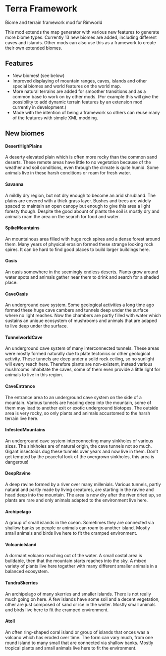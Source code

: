 # Terra Framework
Biome and terrain framework mod for Rimworld

This mod extends the map generator with various new features to generate more biome types. Currently 13 new biomes are added, including different caves and islands.
Other mods can also use this as a framework to create their own extended biomes.

## Features
- New biomes! (see below)
- Improved displaying of mountain ranges, caves, islands and other special biomes and world features on the world map.
- More natural terrains are added for smoother transitions and as a common base to work on by other mods. (For example this will give the possibility to add dynamic terrain features by an extension mod currently in development.)
- Made with the intention of being a framework so others can reuse many of the features with simple XML modding.

## New biomes

#### DesertHighPlains
A deserty elevated plain which is often more rocky than the common sand deserts. These remote areas have little to no vegetation because of the weather and soil conditions, even through the climate is quite humid. Some animals live in these harsh conditions or roam for fresh water.

#### Savanna
A mildly dry region, but not dry enough to become an arid shrubland. The plains are covered with a thick grass layer. Bushes and trees are widely spaced to maintain an open canopy but enough to give this area a light foresty though. Despite the good abount of plants the soil is mostly dry and animals roam the area on the search for food and water.

#### SpikeMountains
An mountainous area filled with huge rock spires and a dense forest around them. Many years of physical erosion formed these strange looking rock spires. It can be hard to find good places to build larger buildings here.

#### Oasis
An oasis somewhere in the seemingly endless deserts. Plants grow around water spots and animals gather near them to drink and search for a shaded place.

#### CaveOasis
An underground cave system. Some geological activities a long time ago formed these huge cave cambers and tunnels deep under the surface where no light reaches. Now the chambers are partly filled with water which sustains an unique ecosystem of mushrooms and animals that are adaped to live deep under the surface.

#### TunnelworldCave
An underground cave system of many interconnected tunnels. These areas were mostly formed naturally due to plate tectonics or other geological activity. These tunnels are deep under a solid rock ceiling, so no sunlight will every reach here. Therefore plants are non-existent, instead various mushrooms inhabitate the caves, some of them even provide a little light for animals to live in this region.

#### CaveEntrance
The entrance area to an underground cave system on the side of a mountain. Various tunnels are heading deep into the mountain, some of them may lead to another exit or exotic underground biotopes. The outside area is very rocky, so only plants and animals accustomed to the harsh terrain live here.

#### InfestedMountains
An underground cave system interconnecting many sinkholes of various sizes. The sinkholes are of natural origin, the cave tunnels not so much. Gigant insectoids dug these tunnels over years and now live in them. Don't get tempted by the peaceful look of the overgrown sinkholes, this area is dangerous!

#### DeepRavine
A deep ravine formed by a river over many millenials. Various tunnels, partly natural and partly made by living creatures, are starting in the ravine and head deep into the mountain. The area is now dry after the river dried up, so plants are rare and only animals adapted to the environment live here.

#### Archipelago
A group of small islands in the ocean. Sometimes they are connected via shallow banks so people or animals can roam to another island. Mostly small animals and birds live here to fit the cramped environment.

#### VolcanicIsland
A dormant volcano reaching out of the water. A small costal area is buildable, then that the mountain starts reaches into the sky. A mixed variety of plants live here together with many different smaller animals in a balanced ecosystem.

#### TundraSkerries
An archipelago of many skerries and smaller islands. There is not really much going on here. A few islands have some soil and a decent vegetation, other are just composed of sand or ice in the winter. Mostly small animals and birds live here to fit the cramped environment.

#### Atoll
An often ring-shaped coral island or group of islands that onces was a volcano which has eroded over time. The form can vary much, from one round island to many small that are connected via shallow banks. Mostly tropical plants and small animals live here to fit the environment.
